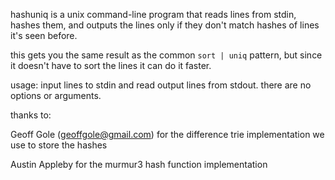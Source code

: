 
hashuniq is a unix command-line program that reads lines from stdin, hashes them, and outputs the lines only if they don't match hashes of lines it's seen before.

this gets you the same result as the common `sort | uniq` pattern, but since it doesn't have to sort the lines it can do it faster.

usage: input lines to stdin and read output lines from stdout. there are no options or arguments.

thanks to:

Geoff Gole (geoffgole@gmail.com) for the difference trie implementation we use to store the hashes

Austin Appleby for the murmur3 hash function implementation
